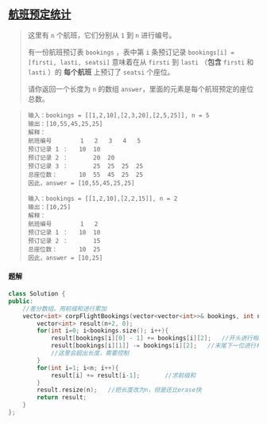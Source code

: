 ## [航班预定统计](https://leetcode.cn/problems/corporate-flight-bookings/submissions/478223263/)

> 这里有 `n` 个航班，它们分别从 `1` 到 `n` 进行编号。
>
> 有一份航班预订表 `bookings` ，表中第 `i` 条预订记录 `bookings[i] = [firsti, lasti, seatsi]` 意味着在从 `firsti` 到 `lasti` （**包含** `firsti` 和 `lasti` ）的 **每个航班** 上预订了 `seatsi` 个座位。
>
> 请你返回一个长度为 `n` 的数组 `answer`，里面的元素是每个航班预定的座位总数。

> ```
> 输入：bookings = [[1,2,10],[2,3,20],[2,5,25]], n = 5
> 输出：[10,55,45,25,25]
> 解释：
> 航班编号        1   2   3   4   5
> 预订记录 1 ：   10  10
> 预订记录 2 ：       20  20
> 预订记录 3 ：       25  25  25  25
> 总座位数：      10  55  45  25  25
> 因此，answer = [10,55,45,25,25]
> ```
>
> ```
> 输入：bookings = [[1,2,10],[2,2,15]], n = 2
> 输出：[10,25]
> 解释：
> 航班编号        1   2
> 预订记录 1 ：   10  10
> 预订记录 2 ：       15
> 总座位数：      10  25
> 因此，answer = [10,25]
> ```

#### 题解

```c++
class Solution {
public:
    //差分数组，用前缀和进行累加
    vector<int> corpFlightBookings(vector<vector<int>>& bookings, int n) {
        vector<int> result(n+2, 0);
        for(int i=0; i<bookings.size(); i++){
            result[bookings[i][0] - 1] += bookings[i][2];   //开头进行相加
            result[bookings[i][1]] -= bookings[i][2];   //末尾下一位进行相减
            //这里会超出长度，需要控制
        }
        for(int i=1; i<n; i++){
            result[i] += result[i-1];       //求前缀和
        }
        result.resize(n);   //把长度改为n，但是还比erase快
        return result;
    }
};
```


